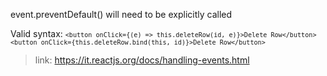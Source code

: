 event.preventDefault() will need to be explicitly called

Valid syntax:
<code>`<button onClick={(e) => this.deleteRow(id, e)}>Delete Row</button>`</code><br/>
<code>`<button onClick={this.deleteRow.bind(this, id)}>Delete Row</button>`</code><br/>

>link: https://it.reactjs.org/docs/handling-events.html